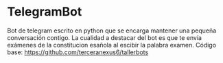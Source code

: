 # TelegramBot

Bot de telegram escrito en python que se encarga mantener una pequeña conversación contigo.
La cualidad a destacar del bot es que te envía exámenes de la constitucion esañola al escibir la palabra examen.
Código base: https://github.com/terceranexus6/tallerbots
